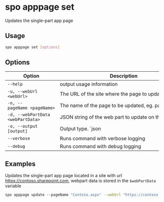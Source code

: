 # spo apppage set

Updates the single-part app page

## Usage

```sh
spo apppage set [options]
```

## Options

Option|Description
------|-----------
`--help`|output usage information
`-u, --webUrl <webUrl>`|The URL of the site where the page to update is located
`-n, --pageName <pageName>`|The name of the page to be updated, eg. page.aspx
`-d, --webPartData <webPartData>`|JSON string of the web part to update on the page
`-o, --output [output]`|Output type. `json|text`. Default `text`
`--verbose`|Runs command with verbose logging
`--debug`|Runs command with debug logging

## Examples

Updates the single-part app page located in a site with url https://contoso.sharepoint.com, webpart data is stored in the `$webPartData` variable

```sh
spo apppage update --pageName "Contoso.aspx" --webUrl "https://contoso.sharepoint.com" --webPartData $webPartData 
```